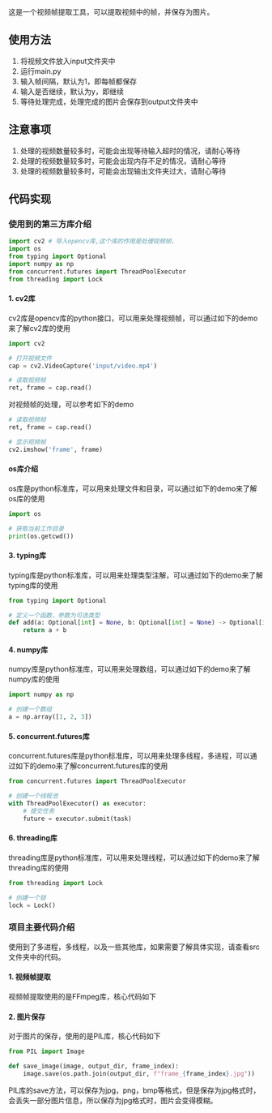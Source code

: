 这是一个视频帧提取工具，可以提取视频中的帧，并保存为图片。

## 使用方法

1. 将视频文件放入input文件夹中
2. 运行main.py
3. 输入帧间隔，默认为1，即每帧都保存
4. 输入是否继续，默认为y，即继续
5. 等待处理完成，处理完成的图片会保存到output文件夹中

## 注意事项

1. 处理的视频数量较多时，可能会出现等待输入超时的情况，请耐心等待
2. 处理的视频数量较多时，可能会出现内存不足的情况，请耐心等待
3. 处理的视频数量较多时，可能会出现输出文件夹过大，请耐心等待

## 代码实现


### 使用到的第三方库介绍

```python
import cv2 # 导入opencv库,这个库的作用是处理视频帧，
import os
from typing import Optional
import numpy as np
from concurrent.futures import ThreadPoolExecutor
from threading import Lock
```
#### 1. cv2库

cv2库是opencv库的python接口，可以用来处理视频帧，可以通过如下的demo来了解cv2库的使用

```python
import cv2

# 打开视频文件
cap = cv2.VideoCapture('input/video.mp4')

# 读取视频帧
ret, frame = cap.read()
```

对视频帧的处理，可以参考如下的demo

```python
# 读取视频帧
ret, frame = cap.read()

# 显示视频帧
cv2.imshow('frame', frame)
```
####  os库介绍
os库是python标准库，可以用来处理文件和目录，可以通过如下的demo来了解os库的使用

```python
import os

# 获取当前工作目录
print(os.getcwd())
``` 

#### 3. typing库

typing库是python标准库，可以用来处理类型注解，可以通过如下的demo来了解typing库的使用

```python
from typing import Optional

# 定义一个函数，参数为可选类型
def add(a: Optional[int] = None, b: Optional[int] = None) -> Optional[int]:
    return a + b
```

#### 4. numpy库

numpy库是python标准库，可以用来处理数组，可以通过如下的demo来了解numpy库的使用

```python
import numpy as np

# 创建一个数组
a = np.array([1, 2, 3])
```

#### 5. concurrent.futures库

concurrent.futures库是python标准库，可以用来处理多线程，多进程，可以通过如下的demo来了解concurrent.futures库的使用

```python
from concurrent.futures import ThreadPoolExecutor

# 创建一个线程池
with ThreadPoolExecutor() as executor:
    # 提交任务
    future = executor.submit(task)
```

#### 6. threading库

threading库是python标准库，可以用来处理线程，可以通过如下的demo来了解threading库的使用

```python
from threading import Lock

# 创建一个锁
lock = Lock()
```

### 项目主要代码介绍

使用到了多进程，多线程，以及一些其他库，如果需要了解具体实现，请查看src文件夹中的代码。

#### 1. 视频帧提取

视频帧提取使用的是FFmpeg库，核心代码如下




#### 2. 图片保存

对于图片的保存，使用的是PIL库，核心代码如下

```python
from PIL import Image

def save_image(image, output_dir, frame_index):
    image.save(os.path.join(output_dir, f"frame_{frame_index}.jpg"))
```

PIL库的save方法，可以保存为jpg，png，bmp等格式，但是保存为jpg格式时，会丢失一部分图片信息，所以保存为jpg格式时，图片会变得模糊。






